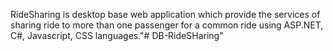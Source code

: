 RideSharing is desktop base web application which provide the 
services of sharing ride to more than one passenger for a common
ride using ASP.NET, C#, Javascript, CSS languages."# DB-RideSHaring" 
